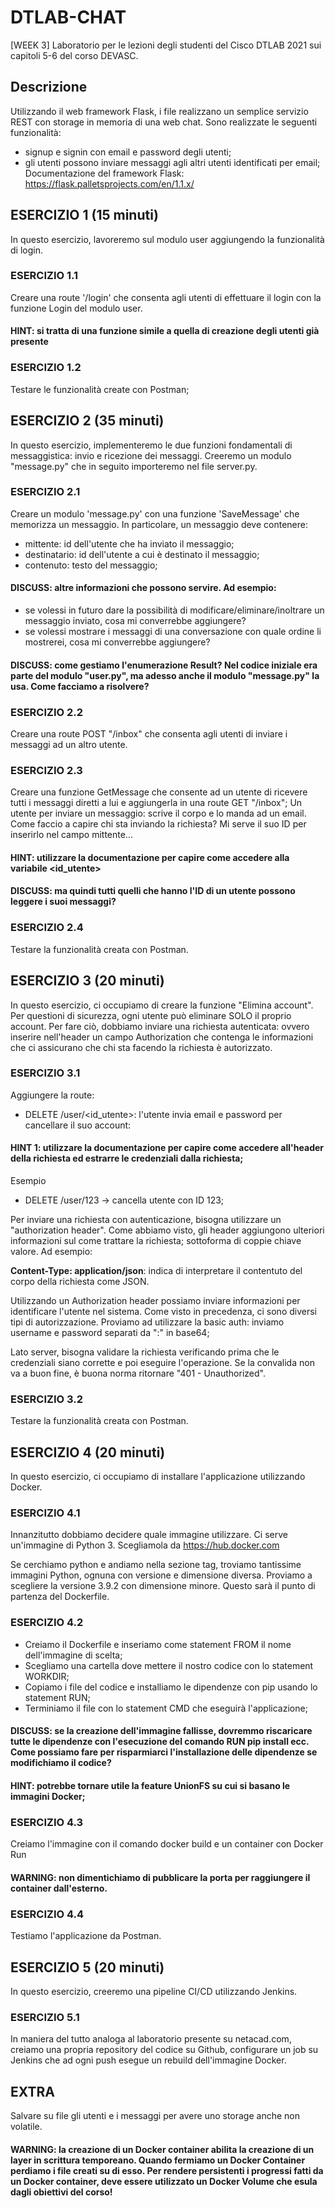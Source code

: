 # DTLAB-CHAT
[WEEK 3] Laboratorio per le lezioni degli studenti del Cisco DTLAB 2021 sui capitoli 5-6 del corso DEVASC.

## Descrizione
Utilizzando il web framework Flask, i file realizzano un semplice servizio REST con storage in memoria
di una web chat. Sono realizzate le seguenti funzionalità:
- signup e signin con email e password degli utenti;
- gli utenti possono inviare messaggi agli altri utenti identificati per email;
Documentazione del framework Flask: https://flask.palletsprojects.com/en/1.1.x/

## ESERCIZIO 1 (15 minuti)
In questo esercizio, lavoreremo sul modulo user aggiungendo la funzionalità di login.

### ESERCIZIO 1.1
Creare una route '/login' che consenta agli utenti di effettuare il login con la funzione Login del modulo user.

#### HINT: si tratta di una funzione simile a quella di creazione degli utenti già presente

### ESERCIZIO 1.2
Testare le funzionalità create con Postman;

## ESERCIZIO 2 (35 minuti)
In questo esercizio, implementeremo le due funzioni fondamentali di messaggistica: invio e ricezione dei messaggi. Creeremo un modulo "message.py" che in seguito importeremo nel file server.py.

### ESERCIZIO 2.1
Creare un modulo 'message.py' con una funzione 'SaveMessage' che memorizza un messaggio.
In particolare, un messaggio deve contenere:
- mittente: id dell'utente che ha inviato il messaggio;
- destinatario: id dell'utente a cui è destinato il messaggio;
- contenuto: testo del messaggio;

#### DISCUSS: altre informazioni che possono servire. Ad esempio:
- se volessi in futuro dare la possibilità di modificare/eliminare/inoltrare un messaggio inviato, cosa mi converrebbe aggiungere?
- se volessi mostrare i messaggi di una conversazione con quale ordine li mostrerei, cosa mi converrebbe aggiungere?

#### DISCUSS: come gestiamo l'enumerazione Result? Nel codice iniziale era parte del modulo "user.py", ma adesso anche il modulo "message.py" la usa. Come facciamo a risolvere?

### ESERCIZIO 2.2
Creare una route POST "/inbox" che consenta agli utenti di inviare i messaggi ad un altro utente.

### ESERCIZIO 2.3
Creare una funzione GetMessage che consente ad un utente di ricevere tutti i messaggi diretti a lui e aggiungerla in una route GET "/inbox";
Un utente per inviare un messaggio: scrive il corpo e lo manda ad un email.
Come faccio a capire chi sta inviando la richiesta? Mi serve il suo ID per inserirlo nel campo mittente...

#### HINT: utilizzare la documentazione per capire come accedere alla variabile <id_utente>
#### DISCUSS: ma quindi tutti quelli che hanno l'ID di un utente possono leggere i suoi messaggi?

### ESERCIZIO 2.4
Testare la funzionalità creata con Postman.

## ESERCIZIO 3 (20 minuti)
In questo esercizio, ci occupiamo di creare la funzione "Elimina account". Per questioni di sicurezza, ogni utente può eliminare SOLO il proprio account. Per fare ciò, dobbiamo inviare una richiesta autenticata: ovvero inserire nell'header un campo Authorization che contenga le informazioni che ci assicurano che chi sta facendo la richiesta è autorizzato.

### ESERCIZIO 3.1
Aggiungere la route:
- DELETE /user/<id_utente>: l'utente invia email e password per cancellare il suo account:  

#### HINT 1: utilizzare la documentazione per capire come accedere all'header della richiesta ed estrarre le credenziali dalla richiesta;

Esempio
- DELETE /user/123 -> cancella utente con ID 123;

Per inviare una richiesta con autenticazione, bisogna utilizzare un "authorization header". Come abbiamo visto, gli header aggiungono ulteriori informazioni sul come trattare la richiesta; sottoforma di coppie chiave valore. Ad esempio:

**Content-Type: application/json**: indica di interpretare il contentuto del corpo della richiesta come JSON.

Utilizzando un Authorization header possiamo inviare informazioni per identificare l'utente nel sistema. Come visto in precedenza, ci sono diversi tipi di autorizzazione. Proviamo ad utilizzare la basic auth: inviamo username e password separati da ":" in base64;

Lato server, bisogna validare la richiesta verificando prima che le credenziali siano corrette e poi eseguire l'operazione. Se la convalida non va a buon fine, è buona norma ritornare "401 - Unauthorized". 

### ESERCIZIO 3.2 
Testare la funzionalità creata con Postman.

## ESERCIZIO 4 (20 minuti)
In questo esercizio, ci occupiamo di installare l'applicazione utilizzando Docker.

### ESERCIZIO 4.1
Innanzitutto dobbiamo decidere quale immagine utilizzare. Ci serve un'immagine di Python 3. Scegliamola da https://hub.docker.com

Se cerchiamo python e andiamo nella sezione tag, troviamo tantissime immagini Python, ognuna con versione e dimensione diversa. Proviamo a scegliere la versione 3.9.2 con dimensione minore. Questo sarà il punto di partenza del Dockerfile.

### ESERCIZIO 4.2
* Creiamo il Dockerfile e inseriamo come statement FROM il nome dell'immagine di scelta;
* Scegliamo una cartella dove mettere il nostro codice con lo statement WORKDIR;
* Copiamo i file del codice e installiamo le dipendenze con pip usando lo statement RUN;
* Terminiamo il file con lo statement CMD che eseguirà l'applicazione;

#### DISCUSS: se la creazione dell'immagine fallisse, dovremmo riscaricare tutte le dipendenze con l'esecuzione del comando RUN pip install ecc. Come possiamo fare per risparmiarci l'installazione delle dipendenze se modifichiamo il codice?

#### HINT: potrebbe tornare utile la feature UnionFS su cui si basano le immagini Docker;

### ESERCIZIO 4.3
Creiamo l'immagine con il comando docker build e un container con Docker Run

#### WARNING: non dimentichiamo di pubblicare la porta per raggiungere il container dall'esterno.

### ESERCIZIO 4.4 
Testiamo l'applicazione da Postman.

##  ESERCIZIO 5 (20 minuti)
In questo esercizio, creeremo una pipeline CI/CD utilizzando Jenkins.

### ESERCIZIO 5.1
In maniera del tutto analoga al laboratorio presente su netacad.com, creiamo una propria repository del codice su Github, configurare un job su Jenkins che ad ogni push esegue un rebuild dell'immagine Docker.

## EXTRA
Salvare su file gli utenti e i messaggi per avere uno storage anche non volatile.

#### WARNING: la creazione di un Docker container abilita la creazione di un layer in scrittura temporeano. Quando fermiamo un Docker Container perdiamo i file creati su di esso. Per rendere persistenti i progressi fatti da un Docker container, deve essere utilizzato un Docker Volume che esula dagli obiettivi del corso!


